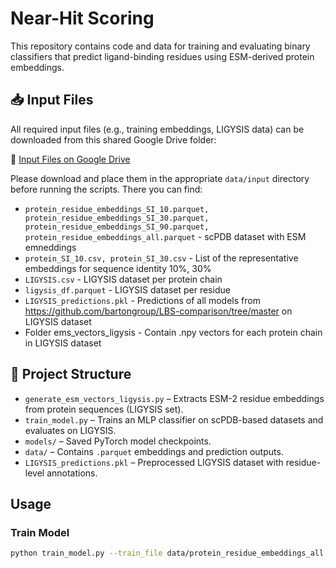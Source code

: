 # Near-Hit Scoring

This repository contains code and data for training and evaluating binary classifiers that predict ligand-binding residues using ESM-derived protein embeddings.

## 📥 Input Files

All required input files (e.g., training embeddings, LIGYSIS data) can be downloaded from this shared Google Drive folder:

🔗 [Input Files on Google Drive](https://drive.google.com/drive/folders/15rIGV7OB60f1sirQV26__LJUbQIM1aW7?hl=cs)

Please download and place them in the appropriate `data/input` directory before running the scripts.
There you can find:
- `protein_residue_embeddings_SI_10.parquet,  protein_residue_embeddings_SI_30.parquet,  protein_residue_embeddings_SI_90.parquet,  protein_residue_embeddings_all.parquet` - scPDB dataset with ESM emneddings
- `protein_SI_10.csv, protein_SI_30.csv` - List of the representative embeddings for sequence identity 10%, 30%
- `LIGYSIS.csv` - LIGYSIS dataset per protein chain
- `ligysis_df.parquet` - LIGYSIS dataset per residue
- `LIGYSIS_predictions.pkl` - Predictions of all models from https://github.com/bartongroup/LBS-comparison/tree/master on LIGYSIS dataset
- Folder ems_vectors_ligysis - Contain .npy vectors for each protein chain in LIGYSIS dataset


## 📂 Project Structure

- `generate_esm_vectors_ligysis.py` – Extracts ESM-2 residue embeddings from protein sequences (LIGYSIS set).
- `train_model.py` – Trains an MLP classifier on scPDB-based datasets and evaluates on LIGYSIS.
- `models/` – Saved PyTorch model checkpoints.
- `data/` – Contains `.parquet` embeddings and prediction outputs.
- `LIGYSIS_predictions.pkl` – Preprocessed LIGYSIS dataset with residue-level annotations.

## Usage

### Train Model
```bash
python train_model.py --train_file data/protein_residue_embeddings_all.parquet

